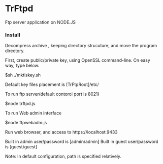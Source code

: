 # TrFtpd
Ftp server application on NODE.JS

### Install  
Decompress archive , keeping directory strucuture, and move the program directory.

First, create public/private key, using OpenSSL command-line. On easy way, type below.

$sh ./mktlskey.sh

Default key files placement is [TrFtpRoot]/etc/

To run ftp server(default contorol port is 8021)

$node trftpd.js

To run Web admin interface

$node ftpwebadm.js

Run web browser, and access to https://localhost:9433

Built in admin user/password is [admin/admin] Built in guest user/password is [guest/guest]

Note:
In default configuration, path is specified relatively.



